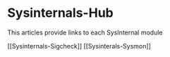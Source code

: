# Sysinternals-Hub
This articles provide links to each SysInternal module

[[Sysinternals-Sigcheck]]
[[Sysinterals-Sysmon]]
